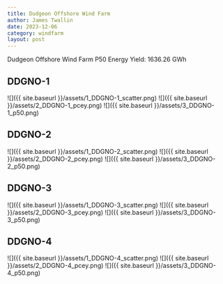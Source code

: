 ```yaml
---
title: Dudgeon Offshore Wind Farm
author: James Twallin
date: 2023-12-06
category: windfarm
layout: post
---
```

Dudgeon Offshore Wind Farm P50 Energy Yield: 1636.26 GWh

DDGNO-1
-------------
![]({{ site.baseurl }}/assets/1_DDGNO-1_scatter.png)
![]({{ site.baseurl }}/assets/2_DDGNO-1_pcey.png)
![]({{ site.baseurl }}/assets/3_DDGNO-1_p50.png)

DDGNO-2
-------------
![]({{ site.baseurl }}/assets/1_DDGNO-2_scatter.png)
![]({{ site.baseurl }}/assets/2_DDGNO-2_pcey.png)
![]({{ site.baseurl }}/assets/3_DDGNO-2_p50.png)

DDGNO-3
-------------
![]({{ site.baseurl }}/assets/1_DDGNO-3_scatter.png)
![]({{ site.baseurl }}/assets/2_DDGNO-3_pcey.png)
![]({{ site.baseurl }}/assets/3_DDGNO-3_p50.png)

DDGNO-4
-------------
![]({{ site.baseurl }}/assets/1_DDGNO-4_scatter.png)
![]({{ site.baseurl }}/assets/2_DDGNO-4_pcey.png)
![]({{ site.baseurl }}/assets/3_DDGNO-4_p50.png)

